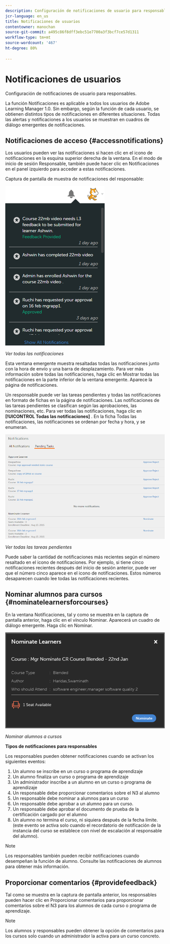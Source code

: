 ```yaml
---
description: Configuración de notificaciones de usuario para responsables.
jcr-language: en_us
title: Notificaciones de usuarios
contentowner: manochan
source-git-commit: a495c86f8dff3ebc51e7700a3f3bcf7ce57d1311
workflow-type: tm+mt
source-wordcount: '467'
ht-degree: 80%

---
```




# Notificaciones de usuarios

Configuración de notificaciones de usuario para responsables.

La función Notificaciones es aplicable a todos los usuarios de Adobe Learning Manager 1.0. Sin embargo, según la función de cada usuario, se obtienen distintos tipos de notificaciones en diferentes situaciones. Todas las alertas y notificaciones a los usuarios se muestran en cuadros de diálogo emergentes de notificaciones.

## Notificaciones de acceso {#accessnotifications}

Los usuarios pueden ver las notificaciones si hacen clic en el icono de notificaciones en la esquina superior derecha de la ventana. En el modo de inicio de sesión Responsable, también puede hacer clic en Notificaciones en el panel izquierdo para acceder a estas notificaciones.

Captura de pantalla de muestra de notificaciones del responsable:

![](assets/manager-notifications-2.png)

*Ver todas las notificaciones*

Esta ventana emergente muestra resaltadas todas las notificaciones junto con la hora de envío y una barra de desplazamiento. Para ver más información sobre todas las notificaciones, haga clic en Mostrar todas las notificaciones en la parte inferior de la ventana emergente. Aparece la página de notificaciones.

Un responsable puede ver las tareas pendientes y todas las notificaciones en formato de fichas en la página de notificaciones. Las notificaciones de las tareas pendientes se clasifican según las aprobaciones, las nominaciones, etc. Para ver todas las notificaciones, haga clic en **[!UICONTROL Todas las notificaciones]** . En la ficha Todas las notificaciones, las notificaciones se ordenan por fecha y hora, y se enumeran.

![](assets/manager-notifications-page.png)

*Ver todas las tareas pendientes*

Puede saber la cantidad de notificaciones más recientes según el número resaltado en el icono de notificaciones. Por ejemplo, si tiene cinco notificaciones recientes después del inicio de sesión anterior, puede ver que el número cinco aparece en el icono de notificaciones. Estos números desaparecen cuando lee todas las notificaciones recientes.

## Nominar alumnos para cursos {#nominatelearnersforcourses}

En la ventana Notificaciones, tal y como se muestra en la captura de pantalla anterior, haga clic en el vínculo Nominar. Aparecerá un cuadro de diálogo emergente. Haga clic en Nominar.

![](assets/nominate-learners.png)

*Nominar alumnos a cursos*

**Tipos de notificaciones para responsables** 

Los responsables pueden obtener notificaciones cuando se activan los siguientes eventos:

1. Un alumno se inscribe en un curso o programa de aprendizaje
1. Un alumno finaliza un curso o programa de aprendizaje
1. Un administrador inscribe a un alumno en un curso o programa de aprendizaje
1. Un responsable debe proporcionar comentarios sobre el N3 al alumno
1. Un responsable debe nominar a alumnos para un curso
1. Un responsable debe aprobar a un alumno para un curso.
1. Un responsable debe aprobar el documento de prueba de la certificación cargado por el alumno
1. Un alumno no termina el curso, ni siquiera después de la fecha límite. (este evento se activa solo cuando el recordatorio de notificación de la instancia del curso se establece con nivel de escalación al responsable del alumno).

>[!NOTE]
>
>Los responsables también pueden recibir notificaciones cuando desempeñan la función de alumno. Consulte las notificaciones de alumnos para obtener más información.

## Proporcionar comentarios {#providefeedback}

Tal como se muestra en la captura de pantalla anterior, los responsables pueden hacer clic en Proporcionar comentarios para proporcionar comentarios sobre el N3 para los alumnos de cada curso o programa de aprendizaje.

>[!NOTE]
>
>Los alumnos y responsables pueden obtener la opción de comentarios para los cursos solo cuando un administrador la activa para un curso concreto.
